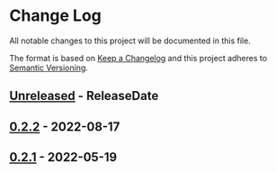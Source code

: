 # Change Log
All notable changes to this project will be documented in this file.

The format is based on [Keep a Changelog](http://keepachangelog.com/)
and this project adheres to [Semantic Versioning](http://semver.org/).

<!-- next-header -->
## [Unreleased] - ReleaseDate

## [0.2.2] - 2022-08-17

## [0.2.1] - 2022-05-19

<!-- next-url -->
[Unreleased]: https://github.com/rust-cli/anstyle/compare/anstyle-git-v0.2.2...HEAD
[0.2.2]: https://github.com/rust-cli/anstyle/compare/anstyle-git-v0.2.1...anstyle-git-v0.2.2
[0.2.1]: https://github.com/rust-cli/anstyle/compare/28b441e...anstyle-git-v0.2.1
